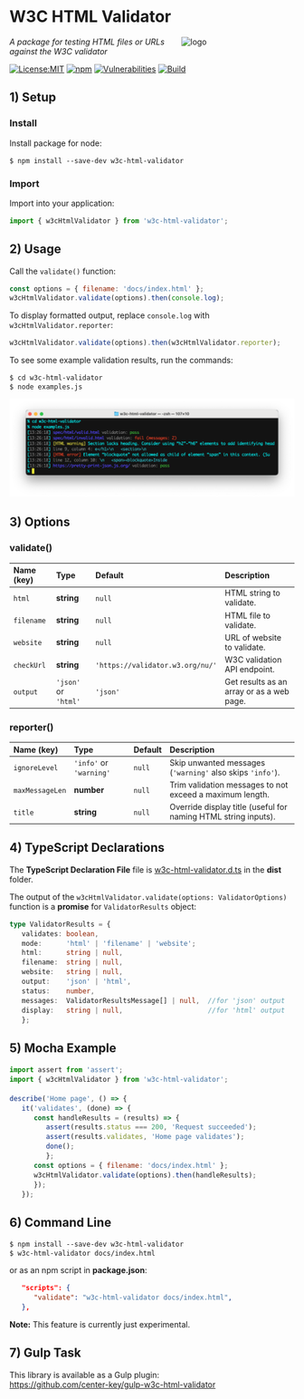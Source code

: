 # W3C HTML Validator
<img src=https://centerkey.com/graphics/center-key-logo.svg align=right width=200 alt=logo>

_A package for testing HTML files or URLs against the W3C validator_

[![License:MIT](https://img.shields.io/badge/License-MIT-blue.svg)](https://github.com/center-key/w3c-html-validator/blob/main/LICENSE.txt)
[![npm](https://img.shields.io/npm/v/w3c-html-validator.svg)](https://www.npmjs.com/package/w3c-html-validator)
[![Vulnerabilities](https://snyk.io/test/github/center-key/w3c-html-validator/badge.svg)](https://snyk.io/test/github/center-key/w3c-html-validator)
[![Build](https://github.com/center-key/w3c-html-validator/workflows/build/badge.svg)](https://github.com/center-key/w3c-html-validator/actions?query=workflow%3Abuild)

## 1) Setup

### Install
Install package for node:
```shell
$ npm install --save-dev w3c-html-validator
```

### Import
Import into your application:
```javascript
import { w3cHtmlValidator } from 'w3c-html-validator';
```

## 2) Usage
Call the `validate()` function:
```javascript
const options = { filename: 'docs/index.html' };
w3cHtmlValidator.validate(options).then(console.log);
```
To display formatted output, replace `console.log` with `w3cHtmlValidator.reporter`:
```javascript
w3cHtmlValidator.validate(options).then(w3cHtmlValidator.reporter);
```
To see some example validation results, run the commands:
```shell
$ cd w3c-html-validator
$ node examples.js
```
<img src=https://raw.githubusercontent.com/center-key/w3c-html-validator/main/examples.png
width=800 alt=screenshot>

## 3) Options
### validate()
| Name (key) | Type                 | Default                          | Description                               |
| :--------- | :------------------- | :------------------------------- | :---------------------------------------- |
| `html`     | **string**           | `null`                           | HTML string to validate.                  |
| `filename` | **string**           | `null`                           | HTML file to validate.                    |
| `website`  | **string**           | `null`                           | URL of website to validate.               |
| `checkUrl` | **string**           | `'https://validator.w3.org/nu/'` | W3C validation API endpoint.              |
| `output`   | `'json'` or `'html'` | `'json'`                         | Get results as an array or as a web page. |
### reporter()
| Name (key)      | Type                    | Default | Description                                                    |
| :-------------- | :---------------------- | :------ | :------------------------------------------------------------- |
| `ignoreLevel`   | `'info'` or `'warning'` | `null`  | Skip unwanted messages (`'warning'` also skips `'info'`).      |
| `maxMessageLen` | **number**              | `null`  | Trim validation messages to not exceed a maximum length.       |
| `title`         | **string**              | `null`  | Override display title (useful for naming HTML string inputs). |

## 4) TypeScript Declarations
The **TypeScript Declaration File** file is [w3c-html-validator.d.ts](dist/w3c-html-validator.d.ts)
in the **dist** folder.

The output of the `w3cHtmlValidator.validate(options: ValidatorOptions)` function is a **promise**
for `ValidatorResults` object:
```typescript
type ValidatorResults = {
   validates: boolean,
   mode:      'html' | 'filename' | 'website';
   html:      string | null,
   filename:  string | null,
   website:   string | null,
   output:    'json' | 'html',
   status:    number,
   messages:  ValidatorResultsMessage[] | null,  //for 'json' output
   display:   string | null,                     //for 'html' output
   };
```

## 5) Mocha Example
```javascript
import assert from 'assert';
import { w3cHtmlValidator } from 'w3c-html-validator';

describe('Home page', () => {
   it('validates', (done) => {
      const handleResults = (results) => {
         assert(results.status === 200, 'Request succeeded');
         assert(results.validates, 'Home page validates');
         done();
         };
      const options = { filename: 'docs/index.html' };
      w3cHtmlValidator.validate(options).then(handleResults);
      });
   });
```

## 6) Command Line
```shell
$ npm install --save-dev w3c-html-validator
$ w3c-html-validator docs/index.html
```
or as an npm script in **package.json**:
```json
   "scripts": {
      "validate": "w3c-html-validator docs/index.html",
   },
```   
**Note:** This feature is currently just experimental.

## 7) Gulp Task
This library is available as a Gulp plugin:<br>
https://github.com/center-key/gulp-w3c-html-validator
